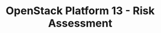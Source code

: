 ---
permalink: /product-documents/openstack-platform-13/nist-800-53/ra/
layout: control_response
title: OpenStack Platform 13 - Risk Assessment
category: Product Documents
lead: |
  Control responses for NIST 800-53 rev4.
subnav:
  data: components.openstack-platform-13.policies.RA-Risk_Assessment.component
  href: ['#%', control_key]
  text: control_key
product_info:
  name: OpenStack Platform 13
  opencontrol_component: openstack-platform-13
  control_family: RA-Risk_Assessment
---